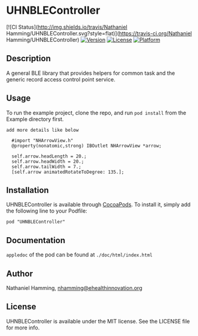 # UHNBLEController

[![CI Status](http://img.shields.io/travis/Nathaniel Hamming/UHNBLEController.svg?style=flat)](https://travis-ci.org/Nathaniel Hamming/UHNBLEController)
[![Version](https://img.shields.io/cocoapods/v/UHNBLEController.svg?style=flat)](http://cocoadocs.org/docsets/UHNBLEController)
[![License](https://img.shields.io/cocoapods/l/UHNBLEController.svg?style=flat)](http://cocoadocs.org/docsets/UHNBLEController)
[![Platform](https://img.shields.io/cocoapods/p/UHNBLEController.svg?style=flat)](http://cocoadocs.org/docsets/UHNBLEController)

## Description

A general BLE library that provides helpers for common task and the generic record access control point service.

## Usage

To run the example project, clone the repo, and run `pod install` from the Example directory first.

`add more details like below`

```
  #import "NHArrowView.h"
  @property(nonatomic,strong) IBOutlet NHArrowView *arrow;

  self.arrow.headLength = 20.;
  self.arrow.headWidth = 20.;
  self.arrow.tailWidth = 7.;
  [self.arrow animatedRotateToDegree: 135.];
```

## Installation

UHNBLEController is available through [CocoaPods](http://cocoapods.org). To install
it, simply add the following line to your Podfile:

    pod "UHNBLEController"

## Documentation

`appledoc` of the pod can be found at `./doc/html/index.html`

## Author

Nathaniel Hamming, nhamming@ehealthinnovation.org

## License

UHNBLEController is available under the MIT license. See the LICENSE file for more info.


